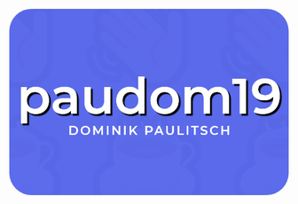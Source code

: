[<img align="left" alt="Info" src="info.png" style="border-radius: 40px;"/>](https://github.com/paudom19 "Dominik's GitHub")
